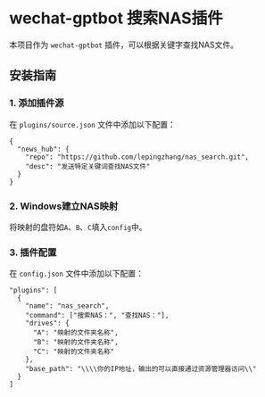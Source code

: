 # wechat-gptbot 搜索NAS插件

本项目作为 `wechat-gptbot` 插件，可以根据关键字查找NAS文件。

## 安装指南

### 1. 添加插件源
在 `plugins/source.json` 文件中添加以下配置：
```
{
  "news_hub": {
    "repo": "https://github.com/lepingzhang/nas_search.git",
    "desc": "发送特定关键词查找NAS文件"
  }
}
```

### 2. Windows建立NAS映射
将映射的盘符如`A`、`B`、`C`填入`config`中。

### 3. 插件配置
在 `config.json` 文件中添加以下配置：
```
"plugins": [
  {
    "name": "nas_search",
    "command": ["搜索NAS：", "查找NAS："],
    "drives": {
      "A": "映射的文件夹名称",
      "B": "映射的文件夹名称",
      "C": "映射的文件夹名称"
    },
    "base_path": "\\\\你的IP地址，输出的可以直接通过资源管理器访问\\"
  }
]
```
